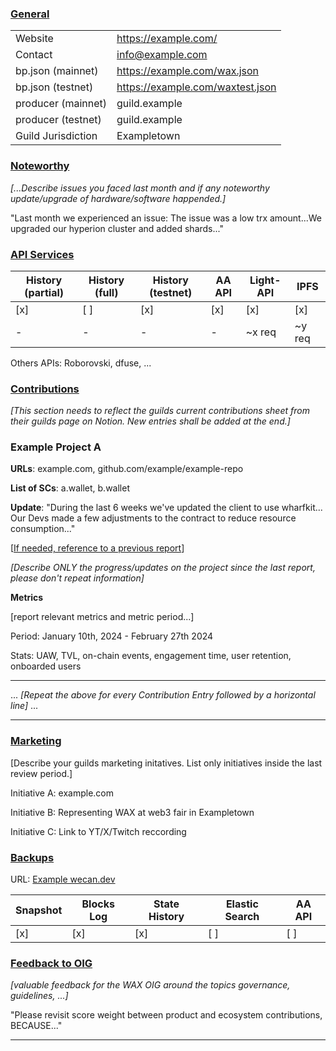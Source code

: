 ### <ins>General</ins>

|  |  |
| --- | --- |
| Website | https://example.com/ |
| Contact | info@example.com |
| bp.json (mainnet) | https://example.com/wax.json |
| bp.json (testnet) | https://example.com/waxtest.json |
| producer (mainnet) | guild.example |
| producer (testnet) | guild.example |
| Guild Jurisdiction | Exampletown |

### <ins>Noteworthy</ins>
*[...Describe issues you faced last month and if any noteworthy update/upgrade of hardware/software happended.]*

"Last month we experienced an issue: The issue was a low trx amount...We upgraded our hyperion cluster and added shards..."

### <ins>API Services</ins>

| History (partial) | History (full) | History (testnet) | AA API | Light-API  | IPFS |
|--------|--------|--------|--------|--------|--------|
| [x] | [ ] | [x] | [x] | [x] | [x] |  [x] |
| - | - | - | - | ~x req |  ~y req |

Others APIs: Roborovski, dfuse, ...

### <ins>Contributions</ins>
*[This section needs to reflect the guilds current contributions sheet from their guilds page on Notion. New entries shall be added at the end.]*

### Example Project A

**URLs**: example.com, github.com/example/example-repo

**List of SCs**: a.wallet, b.wallet  

**Update**: 
"During the last 6 weeks we've updated the client to use wharfkit... Our Devs made a few adjustments to the contract to reduce resource consumption..."

[[If needed, reference to a previous report](https://github.com/wax-office-of-inspector-general/waxguilds/blob/d707e65ff0544bb441d665963c9e91e2378fdee8/reports/3dkrenderwax/2024-01.md?plain=1#L49)]

*[Describe ONLY the progress/updates on the project since the last report, please don't repeat information]*

**Metrics**

[report relevant metrics and metric period...]

Period: January 10th, 2024 - February 27th 2024

Stats: UAW, TVL, on-chain events, engagement time, user retention, onboarded users


---

...
*[Repeat the above for every Contribution Entry followed by a horizontal line]*
...

---


### <ins>Marketing</ins>
[Describe your guilds marketing initatives. List only initiatives inside the last review period.]

Initiative A: example.com

Initiative B: Representing WAX at web3 fair in Exampletown

Initiative C: Link to YT/X/Twitch reccording

### <ins>Backups </ins>
URL: [Example wecan.dev](https://backup.wecan.dev/wax/)

| Snapshot | Blocks Log | State History | Elastic Search | AA API |
|--------|--------|--------|--------|--------|
| [x] | [x] | [x] | [ ] | [ ] |


### <ins>Feedback to OIG</ins>
*[valuable feedback for the WAX OIG around the topics governance, guidelines, ...]*

"Please revisit score weight between product and ecosystem contributions, BECAUSE..."

----

